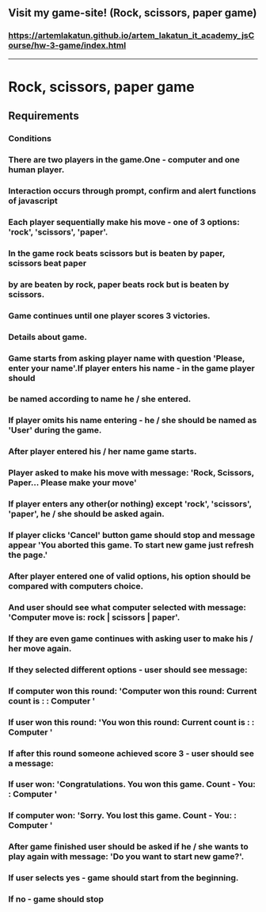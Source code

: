 ## Visit my game-site! (Rock, scissors, paper game)
### https://artemlakatun.github.io/artem_lakatun_it_academy_jsCourse/hw-3-game/index.html
___
# Rock, scissors, paper game

## Requirements

### Conditions
### There are two players in the game.One - computer and one human player.
### Interaction occurs through prompt, confirm and alert functions of javascript
### Each player sequentially make his move - one of 3 options: 'rock', 'scissors', 'paper'.
### In the game rock beats scissors but is beaten by paper, scissors beat paper 
### by are beaten by rock, paper beats rock but is beaten by scissors.
### Game continues until one player scores 3 victories.

### Details about game.
### Game starts from asking player name with question 'Please, enter your name'.If player enters his name - in the game player should
### be named according to name he / she entered.
### If player omits his name entering - he / she should be named as 'User' during the game.

### After player entered his / her name game starts. 
### Player asked to make his move with message: 'Rock, Scissors, Paper... Please make your move'
### If player enters any other(or nothing) except 'rock', 'scissors', 'paper', he / she should be asked again.
### If player clicks 'Cancel' button game should stop and message appear 'You aborted this game. To start new game just refresh the page.'

### After player entered one of valid options, his option should be compared with computers choice.
### And user should see what computer selected with message: 'Computer move is: rock | scissors | paper'.
### If they are even game continues with asking user to make his / her move again.
### If they selected different options - user should see message:
### If computer won this round: 'Computer won this round: Current count is <username>: <userscore>: Computer <computerScore>'
### If user won this round: 'You won this round: Current count is <username>: <userscore>: Computer <computerScore>'
### If after this round someone achieved score 3 - user should see a message:
### If user won: 'Congratulations. You won this game. Count - You: <userscore> : Computer <computerScore>'
### If computer won: 'Sorry. You lost this game. Count - You: <userscore> : Computer <computerScore>'
### After game finished user should be asked if he / she wants to play again with message: 'Do you want to start new game?'.
### If user selects yes - game should start from the beginning.
### If no - game should stop


